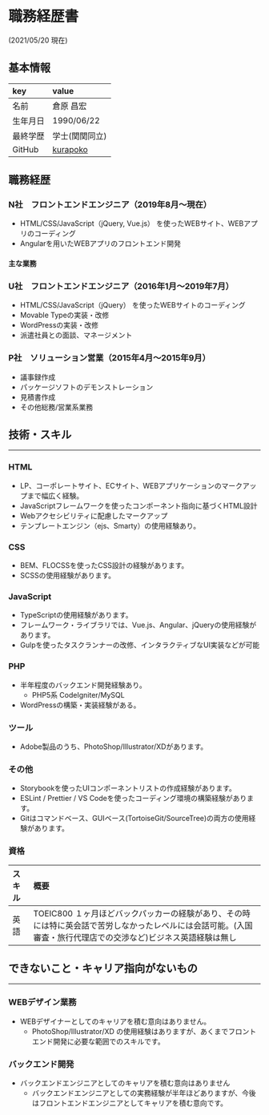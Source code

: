# 職務経歴書

(2021/05/20 現在)

## 基本情報

|key|value|
|:--|:--|
|名前|倉原 昌宏|
|生年月日|1990/06/22|
|最終学歴|学士(関関同立)|
|GitHub|[kurapoko](https://github.com/kurapoko "kurapoko")|

## 職務経歴

### N社　フロントエンドエンジニア（2019年8月〜現在）

- HTML/CSS/JavaScript（jQuery, Vue.js） を使ったWEBサイト、WEBアプリのコーディング
- Angularを用いたWEBアプリのフロントエンド開発

#### 主な業務

### U社　フロントエンドエンジニア（2016年1月〜2019年7月）

- HTML/CSS/JavaScript（jQuery） を使ったWEBサイトのコーディング
- Movable Typeの実装・改修
- WordPressの実装・改修
- 派遣社員との面談、マネージメント

### P社　ソリューション営業（2015年4月〜2015年9月）

- 議事録作成
- パッケージソフトのデモンストレーション
- 見積書作成
- その他総務/営業系業務

## 技術・スキル

***

### HTML

- LP、コーポレートサイト、ECサイト、WEBアプリケーションのマークアップまで幅広く経験。
- JavaScriptフレームワークを使ったコンポーネント指向に基づくHTML設計
- Webアクセシビリティに配慮したマークアップ
- テンプレートエンジン（ejs、Smarty）の使用経験あり。

### CSS

- BEM、FLOCSSを使ったCSS設計の経験があります。
- SCSSの使用経験があります。


### JavaScript

- TypeScriptの使用経験があります。
- フレームワーク・ライブラリでは、Vue.js、Angular、jQueryの使用経験があります。
- Gulpを使ったタスクランナーの改修、インタラクティブなUI実装などが可能

### PHP

- 半年程度のバックエンド開発経験あり。
  - PHP5系 CodeIgniter/MySQL
- WordPressの構築・実装経験がある。

### ツール

- Adobe製品のうち、PhotoShop/Illustrator/XDがあります。

### その他

- Storybookを使ったUIコンポーネントリストの作成経験があります。
- ESLint / Prettier / VS Codeを使ったコーディング環境の構築経験があります。
- Gitはコマンドベース、GUIベース(TortoiseGit/SourceTree)の両方の使用経験があります。

### 資格

|スキル|概要|
|:--|:--|
|英語|TOEIC800 １ヶ月ほどバックパッカーの経験があり、その時には特に英会話で苦労しなかったレベルには会話可能。(入国審査・旅行代理店での交渉など)ビジネス英語経験は無し|

## できないこと・キャリア指向がないもの

***

### WEBデザイン業務

- WEBデザイナーとしてのキャリアを積む意向はありません。
  - PhotoShop/Illustrator/XD の使用経験はありますが、あくまでフロントエンド開発に必要な範囲でのスキルです。

### バックエンド開発

- バックエンドエンジニアとしてのキャリアを積む意向はありません
  - バックエンドエンジニアとしての実務経験が半年ほどありますが、今後はフロントエンドエンジニアとしてキャリアを積む意向です。
